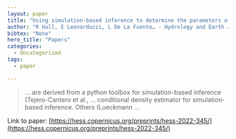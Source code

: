 ```yaml
---
layout: paper
title: "Using simulation-based inference to determine the parameters of an integrated hydrologic model: a case study from the upper Colorado River basin"
author: "R Hull, E Leonarduzzi, L De La Fuente… - Hydrology and Earth …, 2022 - hess.copernicus.org"
bibtex: "None"
hero_title: "Papers"
categories:
  - Uncategorized
tags:
  - paper

---
```

>… are derived from a python toolbox for simulation-based inference (Tejero-Cantero et al., … conditional density estimator for simulation-based inference. Others (Lueckmann …

Link to paper: [https://hess.copernicus.org/preprints/hess-2022-345/](https://hess.copernicus.org/preprints/hess-2022-345/)

